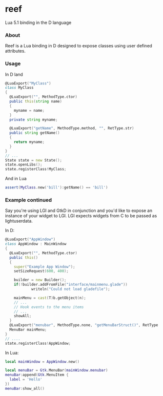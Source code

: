 # reef
Lua 5.1 binding in the D language

### About
Reef is a Lua binding in D designed to expose classes using user defined attributes.

### Usage
In D land
```D
@LuaExport("MyClass")
class MyClass
{
  @LuaExport("", MethodType.ctor)
  public this(string name)
  {
    myname = name;
  }
  private string myname;

  @LuaExport("getName", MethodType.method, "", RetType.str)
  public string getName()
  {
    return myname;
  }
}
// ...
State state = new State();
state.openLibs();
state.registerClass!MyClass;
```

And in Lua

```Lua
assert(MyClass.new('bill'):getName() == 'bill')
```

### Example continued
Say you're using LGI and GtkD in conjunction and you'd like to expose an instance of your widget to LGI. LGI expects widgets from
C to be passed as lightuserdata.

In D:
```D
@LuaExport("AppWindow")
class AppWindow : MainWindow
{
  @LuaExport("", MethodType.ctor)
  public this()
  {
    super("Example App Window");
    setSizeRequest(600, 400);

    builder = new Builder();
    if(!builder.addFromFile("interface/mainmenu.glade"))
			writeln("Could not load gladefile");

    mainMenu = cast(T)b.getObject(n);
    // ...
    // Hook events to the menu items
    // ...
    showAll;
  }
  @LuaExport("menubar", MethodType.none, "getMenuBarStruct()", RetType.none, MemberType.lightud)
  MenuBar mainMenu;
}
// ....
state.registerClass!AppWindow;
```

In Lua:

```Lua
local mainWindow = AppWindow.new()

local menuBar = Gtk.MenuBar(mainWindow.menubar)
menuBar:append(Gtk.MenuItem {
  label = 'Hello'
})
menuBar:show_all()
```